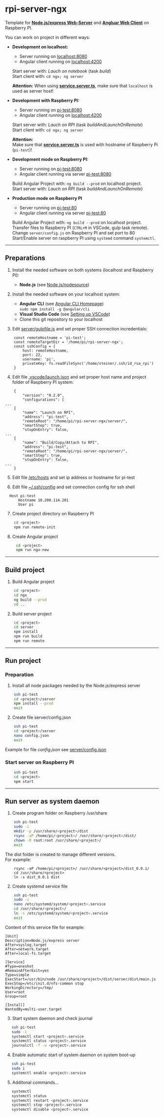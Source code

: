 # rpi-server-ngx

Template for **[Node.js/express Web-Server](https://expressjs.com/de/)** and **[Angluar Web Client](https://angular.io/)** on Raspberry PI.

You can work on project in different ways:

* **Development on localhost:**
    * Server running on [localhost:8080](localhost:8080)
    * Angular client running on [localhost:4200](localhost:4200)
    
    Start server with: *Lauch on notebook* (task *build*)  
    Start client with: `cd ngx; ng server`  
    
    **Attention:**
    When using **[service.server.ts](ngx-template/src/app/services/server.service.ts)**, make sure that `localhost` is used as server host!

* **Development with Raspberry PI:**
    * Server running on [pi-test:8080](pi-test:8080)
    * Angular client running on [localhost:4200](localhost:4200)
    
    Start server with: *Lauch on RPI* (task *buildAndLaunchOnRemote*)  
    Start client with: `cd ngx; ng server`  
    
    **Attention:**  
    Make sure that **[service.server.ts](ngx-template/src/app/services/server.service.ts)** is used with hostname of Raspberry Pi (`pi-test`)!


* **Development mode on Raspberry PI:**
    * Server running on [pi-test:8080](pi-test:8080)
    * Angular client running via server [pi-test:8080](pi-test:8080)
    
    Build Angular Project with: `ng build --prod` on localhost project.  
    Start server with: *Lauch on RPI* (task *buildAndLaunchOnRemote*)  
   
* **Production mode on Raspberry PI**
    * Server running on [pi-test:80](pi-test:80)
    * Angular client running via server [pi-test:80](pi-test:80)
    
    Build Angular Project with: `ng build --prod` on localhost project.  
    Transfer files to Raspberry PI (`CTRL+M` in VSCode, gulp task remote).  
    Change `server/config.js` on Raspberry PI and set port to 80  
    Start/Enable server on raspberry PI using `systemd` command `systemctl`.

-----------------------------------------------------

## Preparations

1) Install the needed software on both systems (localhost and Raspberry PI):

   * **Node.js** (see [Node.js/nodesource](https://github.com/nodesource/distributions#installation-instructions))
   
2) Install the needed software on your localhost system:

   * **Angular CLI** (see [Angular CLI Homepage](https://cli.angular.io/))  
     `sudo npm install -g @angular/cli` 
   * **Visual Studio Code** (see [Setting up VSCode](https://code.visualstudio.com/docs/setup/setup-overview))
   * Clone this git repository to your localhost

3) Edit [server/gulpfile.js](server/gulpfile.js) and set proper SSH connection incredentials:

```
    const remoteHostname = 'pi-test';
    const remoteTargetDir = '/home/pi/rpi-server-ngx';
    const sshConfig = {
        host: remoteHostname,
        port: 22,
        username: 'pi',
        privateKey: fs.readFileSync('/home/steiner/.ssh/id_rsa_rpi')
    }
```

4) Edit file [.vscode/launch.json](.vscode/launch.json) and set proper host name and project folder of Raspberry PI system:

```
    {
        "version": "0.2.0",
        "configurations": [
...        
    {
        "name": "Launch on RPI",
        "address": "pi-test",
        "remoteRoot": "/home/pi/rpi-server-ngx/server/",
        "smartStep": true,
        "stopOnEntry": false,
...
    {
        "name": "Build/Copy/Attach to RPI",
        "address": "pi-test",
        "remoteRoot": "/home/pi/rpi-server-ngx/server/",
        "smartStep": true,
        "stopOnEntry": false,           
...
    }            
```

5) Edit file [/etc/hosts](/etc/hosts) and set ip address or hostname for pi-test 

6) Edit file [~/.ssh/config](~/.ssh/config) and set connection config for ssh shell

```
  Host pi-test
      Hostname 10.200.114.201
      User pi
```
7) Create project directory on Raspberry PI

```bash
    cd <project>
    npm run remote-init
```

8) Create Angular project

```bash
     cd <project>
     npm run ngx-new
```
-----------------------------------------------------

## Build project

1) Build Angular project

```bash
    cd <project>
    cd ngx
    ng build --prod
    cd ..
```

2) Build server project

```bash
    cd <project>
    cd server
    npm install
    npm run build
    npm run remote
```
-----------------------------------------------------

## Run project

### Preparation

1) Install all node packages needed by the Node.js/express server

```bash
    ssh pi-test
    cd <project>/server
    npm install --prod
    exit
```

2) Create file server/config.json 

```bash
    ssh pi-test
    cd <project>/server
    nano config.json
    exit
```
Example for file *config.json* see [server/config.json](server/config.json)



### Start server on Raspberry PI

```bash
    ssh pi-test
    cd <project>
    npm start
```

-----------------------------------------------------

## Run server as system daemon

1) Create program folder on Raspberry /usr/share

```bash
    ssh pi-test
    sudo -i
    mkdir -p /usr/share/<project>/dist
    rsync -aP /home/pi/<project>/ /usr/share/<project>/dist/
    chown -R root:root /usr/share/<project>/
    exit
```

The dist folder is created to manage different versions.  
For example: 
```
    rsync -aP /home/pi/<project>/ /usr/share/<project>/dist_0.0.1/
    cd /usr/share/<project>
    ln -s dist_0.0.1 dist
```

2) Create systemd service file

```bash
    ssh pi-test
    sudo -i
    nano /etc/systemd/system/<project>.service
    cd /usr/share/<project>/
    ln -s /etc/systemd/system/<project>.service
    exit
```

Content of this service file for example:

```
[Unit]
Description=Node.js/express server 
After=syslog.target
After=network.target
After=local-fs.target

[Service]
#Type=oneshot
#RemainAfterExit=yes
Type=simple
ExecStart=/usr/bin/node /usr/share/<project>/dist/server/dist/main.js
ExecStop=/etc/init.d/nfs-common stop
WorkingDirectory=/tmp/
User=root
Group=root

[Install]
WantedBy=multi-user.target

```

3) Start system daemon and check journal

```bash
   ssh pi-test
   sudo -i 
   systemctl start <project>.service
   systemctl status <project>.service
   journalctl -f -u <project>.service
```

4) Enable automatic start of system daemon on system boot-up

```bash
   ssh pi-test
   sudo i
   systemctl enable <project>.service
```

5) Additonal commands...

```bash
   systemctl
   systemctl status
   systemctl restart <project>.service
   systemctl stop <project>.service
   systemctl disable <project>.service
```

